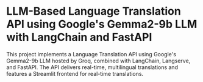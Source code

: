 # LLM-Based Language Translation API using Google's Gemma2-9b LLM with LangChain and FastAPI

This project implements a Language Translation API using Google's Gemma2-9b LLM hosted by Groq, combined with LangChain, Langserve, and FastAPI. The API delivers real-time, multilingual translations and features a Streamlit frontend for real-time translations.

